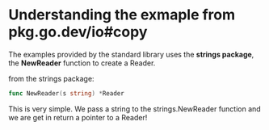 # Understanding the exmaple from pkg.go.dev/io#copy
<!-- markdownlint-disable -->

The examples provided by the standard library uses the <strong>strings package</strong>, the <strong>NewReader</strong> function to create a Reader.

from the strings package:

```go
func NewReader(s string) *Reader
```

This is very simple. We pass a string to the strings.NewReader function and we are get in return a pointer to a Reader!